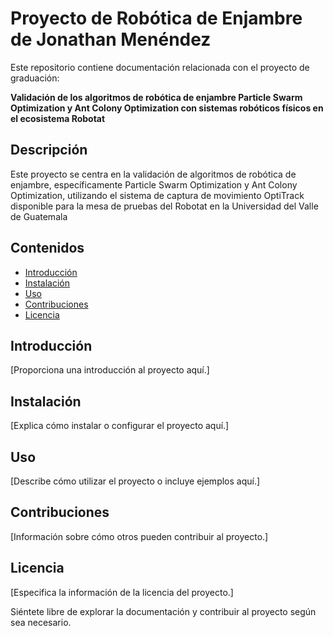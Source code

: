 # Proyecto de Robótica de Enjambre de Jonathan Menéndez

Este repositorio contiene documentación relacionada con el proyecto de graduación:

**Validación de los algoritmos de robótica de enjambre Particle Swarm Optimization y Ant Colony Optimization con sistemas robóticos físicos en el ecosistema Robotat**

## Descripción

Este proyecto se centra en la validación de algoritmos de robótica de enjambre, específicamente Particle Swarm Optimization y Ant Colony Optimization, utilizando el sistema de captura de movimiento OptiTrack disponible para la mesa de pruebas del Robotat en la Universidad del Valle de Guatemala


## Contenidos

- [Introducción](#introducción)
- [Instalación](#instalación)
- [Uso](#uso)
- [Contribuciones](#contribuciones)
- [Licencia](#licencia)

## Introducción

[Proporciona una introducción al proyecto aquí.]

## Instalación

[Explica cómo instalar o configurar el proyecto aquí.]

## Uso

[Describe cómo utilizar el proyecto o incluye ejemplos aquí.]

## Contribuciones

[Información sobre cómo otros pueden contribuir al proyecto.]

## Licencia

[Especifica la información de la licencia del proyecto.]

Siéntete libre de explorar la documentación y contribuir al proyecto según sea necesario.


